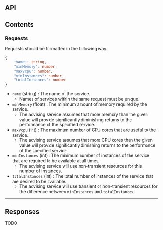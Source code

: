 ## API

## Contents

### Requests
Requests should be formatted in the following way.

```TypeScript
{
	"name": string, 
	"minMemory": number,
	"maxVcpu": number,
	"minInstances": number,
	"totalInstances": number
}
```

- `name` (string) : The name of the service. 
  - Names of services within the same request must be unique.
- `minMemory` (float) : The minimum amount of memory required by the service.
  - The advising service assumes that more memory than the given value will provide significantly diminishing returns to the performance of the specified service.
- `maxVcpu` (int) : The maximum number of CPU cores that are useful to the service.
  - The advising service assumes that more CPU cores than the given value will provide significantly dimishing returns to the performance of the specified service.
- `minInstances` (int) : The minimum number of instances of the service that are required to be available at all times.
  - The advising service will use non-transient resources for this number of instances.
- `totalInstances` (int) : The total number of instances of the service that are desired to be available.
  - The advising service will use transient or non-transient resources for the difference between `minInstances` and `totalInstances`.



---

## Responses

TODO